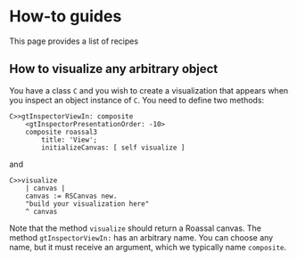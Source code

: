 # How-to guides

This page provides a list of recipes 

## How to visualize any arbitrary object

You have a class `C` and you wish to create a visualization that appears when you inspect an object instance of `C`. You need to define two methods:

```Smalltalk
C>>gtInspectorViewIn: composite
	<gtInspectorPresentationOrder: -10>
	composite roassal3
		title: 'View';
		initializeCanvas: [ self visualize ]
```

and 

```Smalltalk
C>>visualize
	| canvas |
	canvas := RSCanvas new.
	"build your visualization here"
	^ canvas
```

Note that the method `visualize` should return a Roassal canvas. The method `gtInspectorViewIn:` has an arbitrary name. You can choose any name, but it must receive an argument, which we typically name `composite`.


